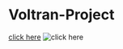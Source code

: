 # Voltran-Project


[click here](https://eyyupordueri.github.io/Voltran-Project/)
![click here](https://eyyupordueri.github.io/Voltran-Project/)
